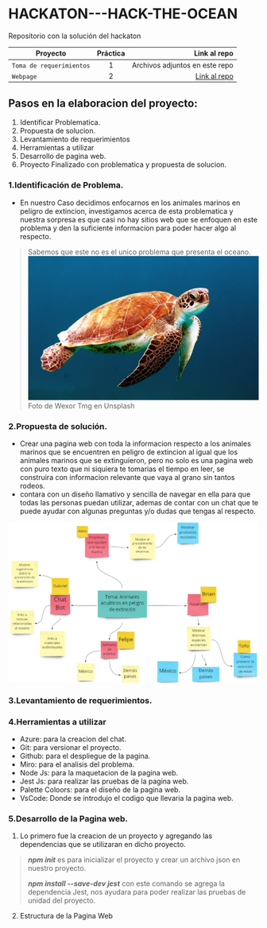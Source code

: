 # HACKATON---HACK-THE-OCEAN
Repositorio con la solución del hackaton


| Proyecto | Práctica | Link al repo |
| ------------- |:-------------:| -----:|
|`Toma de requerimientos`|1|Archivos adjuntos en este repo|
|`Webpage`|2|[Link al repo](https://github.com/BrianOrihuelaP/Hackaton-Web-Page)|

## Pasos en la elaboracion del proyecto:

1. Identificar Problematica.
2. Propuesta de solucion.
3. Levantamiento de requerimientos
4. Herramientas a utilizar
5. Desarrollo de pagina web.
6. Proyecto Finalizado con problematica y propuesta de solucion.

### 1.Identificación de Problema.

* En nuestro Caso decidimos enfocarnos en los animales marinos en peligro de extincion, investigamos acerca de esta problematica y nuestra sorpresa es que casi no hay sitios web que se enfoquen en este problema y den la suficiente informacion para poder hacer algo al respecto.
> Sabemos que este no es el unico problema que presenta el oceano.
![Tortuga nadando](images/tortuga.jpg)
>Foto de Wexor Tmg en Unsplash

### 2.Propuesta de solución.

* Crear una pagina web con toda la informacion respecto a los animales marinos que se encuentren en peligro de extincion al igual que los animales marinos que se extinguieron, pero no solo es una pagina web con puro texto que ni siquiera te tomarias el tiempo en leer, se construira con informacion relevante que vaya al grano sin tantos rodeos.
* contara con un diseño llamativo y sencilla de navegar en ella para que todas las personas puedan utilizar, ademas de contar con un chat que te puede ayudar con algunas preguntas y/o dudas que tengas al respecto.

![Lluvia de ideas](images/Hack.jpg)

### 3.Levantamiento de requerimientos.



### 4.Herramientas a utilizar

* Azure: para la creacion del chat.
* Git: para versionar el proyecto.
* Github: para el despliegue de la pagina.
* Miro: para el analisis del problema.
* Node Js: para la maquetacion de la pagina web.
* Jest Js: para realizar las pruebas de la pagina web.
* Palette Coloors: para el diseño de la pagina web.
* VsCode: Donde se introdujo el codigo que llevaria la pagina web.

### 5.Desarrollo de la Pagina web.

1. Lo primero fue la creacion de un proyecto y agregando las dependencias que se utilizaran en dicho proyecto.
> ***npm init*** es para inicializar el proyecto y crear un archivo json en nuestro proyecto.
> 
> ***npm install --save-dev jest*** con este comando se agrega la dependencia Jest, nos ayudara para poder realizar las pruebas de unidad del proyecto.

2. Estructura de la Pagina Web






